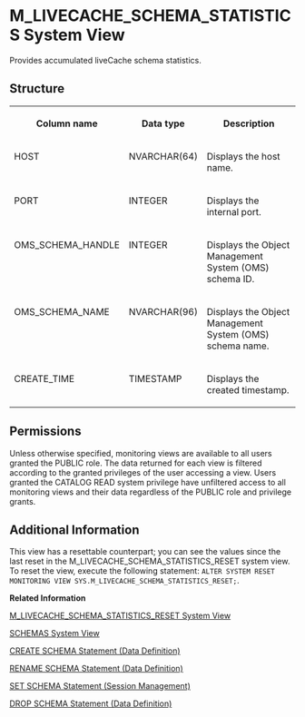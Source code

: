 <!-- loio20b37788751910148d69997ce4bc365b -->

# M\_LIVECACHE\_SCHEMA\_STATISTICS System View

Provides accumulated liveCache schema statistics.



<a name="loio20b37788751910148d69997ce4bc365b___m__l_i_v_e_c_a_c_h_e__s_c_h_e_m_a__s_t_a_t_i_s_t_i_c_s_1struct_M_LIVECACHE_SCHEMA_STATISTICS"/>

## Structure


<table>
<tr>
<th valign="top">

Column name

</th>
<th valign="top">

Data type

</th>
<th valign="top">

Description

</th>
</tr>
<tr>
<td valign="top">

HOST

</td>
<td valign="top">

NVARCHAR\(64\)

</td>
<td valign="top">

Displays the host name.

</td>
</tr>
<tr>
<td valign="top">

PORT

</td>
<td valign="top">

INTEGER

</td>
<td valign="top">

Displays the internal port.

</td>
</tr>
<tr>
<td valign="top">

OMS\_SCHEMA\_HANDLE

</td>
<td valign="top">

INTEGER

</td>
<td valign="top">

Displays the Object Management System \(OMS\) schema ID.

</td>
</tr>
<tr>
<td valign="top">

OMS\_SCHEMA\_NAME

</td>
<td valign="top">

NVARCHAR\(96\)

</td>
<td valign="top">

Displays the Object Management System \(OMS\) schema name.

</td>
</tr>
<tr>
<td valign="top">

CREATE\_TIME

</td>
<td valign="top">

TIMESTAMP

</td>
<td valign="top">

Displays the created timestamp.

</td>
</tr>
</table>



<a name="loio20b37788751910148d69997ce4bc365b__section_unb_yd1_ybc"/>

## Permissions

Unless otherwise specified, monitoring views are available to all users granted the PUBLIC role. The data returned for each view is filtered according to the granted privileges of the user accessing a view. Users granted the CATALOG READ system privilege have unfiltered access to all monitoring views and their data regardless of the PUBLIC role and privilege grants.



<a name="loio20b37788751910148d69997ce4bc365b__section_flz_qch_x2b"/>

## Additional Information

This view has a resettable counterpart; you can see the values since the last reset in the M\_LIVECACHE\_SCHEMA\_STATISTICS\_RESET system view. To reset the view, execute the following statement: `ALTER SYSTEM RESET MONITORING VIEW SYS.M_LIVECACHE_SCHEMA_STATISTICS_RESET;`.

**Related Information**  


[M\_LIVECACHE\_SCHEMA\_STATISTICS\_RESET System View](m-livecache-schema-statistics-reset-system-view-20b39b9.md "Provides accumulated LiveCache schema statistics since the last reset.")

[SCHEMAS System View](../021-System-Views/schemas-system-view-20cde59.md "Shows available schemas.")

[CREATE SCHEMA Statement \(Data Definition\)](../../010-SQL-Reference/012-SQL-Statements/create-schema-statement-data-definition-20d4eca.md "Creates a schema in the current database.")

[RENAME SCHEMA Statement \(Data Definition\)](../../010-SQL-Reference/012-SQL-Statements/rename-schema-statement-data-definition-a521980.md "Rename a schema without creating a new schema.")

[SET SCHEMA Statement \(Session Management\)](../../010-SQL-Reference/012-SQL-Statements/set-schema-statement-session-management-20fd550.md "Changes the default schema for the session to the specified schema.")

[DROP SCHEMA Statement \(Data Definition\)](../../010-SQL-Reference/012-SQL-Statements/drop-schema-statement-data-definition-20d7891.md "Removes a schema.")

